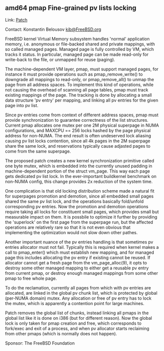 
## amd64 pmap Fine-grained pv lists locking ##

Link:	 [Patch](https://reviews.freebsd.org/D24217)  

Contact: Konstantin Belousov <kib@FreeBSD.org>  

FreeBSD kernel Virtual Memory subsystem handles 'normal' application
memory, i.e. anonymous or file-backed shared and private mappings,
with so called managed pages.  Managed page is fully controlled by VM,
which tracks it status.  In particular, managed page can be made
read-only for write-back to the file, or unmapped for reuse (paging).

The machine-dependent VM layer, pmap, must support managed pages, for
instance it must provide operations such as pmap_remove_write() to
downgrade all mappings to read-only, or pmap_remove_all() to unmap
the page from all address spaces.  To implement this kind of
operations, while not causing the overhead of scanning all page
tables, pmap must track existing mappings of the page.  The
tracking is done by allocating a small data structure 'pv entry'
per mapping, and linking all pv entries for the given page into pv
list.

Since pv entries come from context of different address spaces, pmap
must provide synchronization to guarantee correctness of the list
structures.  Current pmap allocates one mutex per one 2M physical
superpage in NUMA configurations, and MAXCPU == 256 locks hashed by
the page physical address for non-NUMA.  The end result is often
undeserved lock aliasing causing pv list locks contention, since all
4k pages in the 2M superpage share the same lock, and reservations
typically cause adjasted pages to come from the same superpage.

The proposed patch creates a new kernel synchronization primitive called one byte mutex, which is embedded into the currently unused padding in
machine-dependent portion of the struct vm_page.  This way each page
gets dedicated pv list lock.  In the ever-important buildkernel
benchmark on non-NUMA config, this change provides 2x reduction of the system time.

One complication is that old locking distribution scheme made a
natural fit for superpages promotion and demotion, since all embedded
small pages shared the same pv list lock, and the operations basically
fold/unfold corresponding pv entries.  Now the promotion and demotion
operations require taking all locks for constituent small pages, which
provides small but measurable impact on them.  It is possbile to
optimize it further by providing the 'superlock' on the first page
from the superpage run, but the affected operations are relatively
rare so that it is not even obvious that implementing the optimization
would not slow down other pathes.

Another important nuance of the pv entries handling is that sometimes
pv entries allocator must not fail.  Typically this is required when
kernel makes a call to pmap_enter() which must establish new mapping,
and for managed page this includes allocating the pv entry if existing
cannot be reused.  If allocator cannot get a fresh page from the
vm_page_alloc(9), it opts to destroy some other managed mapping to
either get a reusable pv entry from current pmap, or destroy enough
managed mappings from some other pmap to free whole page.

To do the reclamation, currently all pages from which with pv entries
are allocated, are linked in the global pv chunk list, which is
protected by global (per-NUMA domain) mutex.  Any allocation or free
of pv entry has to lock the mutex, which is apparently a contention
point for large machines.

Patch removes the global list of chunks, instead linking all pmaps in
the global list like it is done on i386 (but for different reason).
Now the global lock is only taken for pmap creation and free, which
corresponds to fork/exec and exit of a process, and when pv allocator
starts reclaiming from other pmaps (which is normally does not
happen).

Sponsor: The FreeBSD Foundation  
